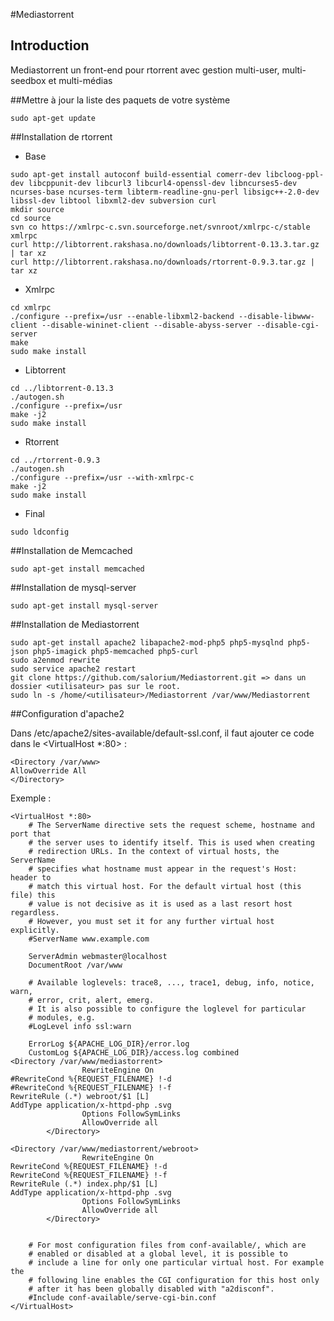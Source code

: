 #Mediastorrent
## Introduction
Mediastorrent un front-end pour rtorrent avec gestion multi-user, multi-seedbox et multi-médias

##Mettre à jour la liste des paquets de votre système
```
sudo apt-get update
```

##Installation de rtorrent
- Base
```
sudo apt-get install autoconf build-essential comerr-dev libcloog-ppl-dev libcppunit-dev libcurl3 libcurl4-openssl-dev libncurses5-dev ncurses-base ncurses-term libterm-readline-gnu-perl libsigc++-2.0-dev libssl-dev libtool libxml2-dev subversion curl
mkdir source
cd source
svn co https://xmlrpc-c.svn.sourceforge.net/svnroot/xmlrpc-c/stable xmlrpc
curl http://libtorrent.rakshasa.no/downloads/libtorrent-0.13.3.tar.gz | tar xz
curl http://libtorrent.rakshasa.no/downloads/rtorrent-0.9.3.tar.gz | tar xz
```

- Xmlrpc
```
cd xmlrpc
./configure --prefix=/usr --enable-libxml2-backend --disable-libwww-client --disable-wininet-client --disable-abyss-server --disable-cgi-server
make
sudo make install
```

- Libtorrent
```
cd ../libtorrent-0.13.3
./autogen.sh
./configure --prefix=/usr
make -j2
sudo make install
```

- Rtorrent
```
cd ../rtorrent-0.9.3
./autogen.sh
./configure --prefix=/usr --with-xmlrpc-c
make -j2
sudo make install
```

- Final
```
sudo ldconfig
```

##Installation de Memcached
```
sudo apt-get install memcached
```

##Installation de mysql-server
```
sudo apt-get install mysql-server
```

##Installation de Mediastorrent
```
sudo apt-get install apache2 libapache2-mod-php5 php5-mysqlnd php5-json php5-imagick php5-memcached php5-curl
sudo a2enmod rewrite
sudo service apache2 restart
git clone https://github.com/salorium/Mediastorrent.git => dans un dossier <utilisateur> pas sur le root.
sudo ln -s /home/<utilisateur>/Mediastorrent /var/www/Mediastorrent
```

##Configuration d'apache2

Dans  /etc/apache2/sites-available/default-ssl.conf, il faut ajouter ce code dans le <VirtualHost *:80> :
```
<Directory /var/www>
AllowOverride All
</Directory>
```

Exemple :

```
<VirtualHost *:80>
	# The ServerName directive sets the request scheme, hostname and port that
	# the server uses to identify itself. This is used when creating
	# redirection URLs. In the context of virtual hosts, the ServerName
	# specifies what hostname must appear in the request's Host: header to
	# match this virtual host. For the default virtual host (this file) this
	# value is not decisive as it is used as a last resort host regardless.
	# However, you must set it for any further virtual host explicitly.
	#ServerName www.example.com

	ServerAdmin webmaster@localhost
	DocumentRoot /var/www

	# Available loglevels: trace8, ..., trace1, debug, info, notice, warn,
	# error, crit, alert, emerg.
	# It is also possible to configure the loglevel for particular
	# modules, e.g.
	#LogLevel info ssl:warn

	ErrorLog ${APACHE_LOG_DIR}/error.log
	CustomLog ${APACHE_LOG_DIR}/access.log combined
<Directory /var/www/mediastorrent>
                RewriteEngine On
#RewriteCond %{REQUEST_FILENAME} !-d
#RewriteCond %{REQUEST_FILENAME} !-f
RewriteRule (.*) webroot/$1 [L]
AddType application/x-httpd-php .svg
                Options FollowSymLinks
                AllowOverride all
        </Directory>

<Directory /var/www/mediastorrent/webroot>
                RewriteEngine On
RewriteCond %{REQUEST_FILENAME} !-d
RewriteCond %{REQUEST_FILENAME} !-f
RewriteRule (.*) index.php/$1 [L]
AddType application/x-httpd-php .svg
                Options FollowSymLinks
                AllowOverride all
        </Directory>


	# For most configuration files from conf-available/, which are
	# enabled or disabled at a global level, it is possible to
	# include a line for only one particular virtual host. For example the
	# following line enables the CGI configuration for this host only
	# after it has been globally disabled with "a2disconf".
	#Include conf-available/serve-cgi-bin.conf
</VirtualHost>
```